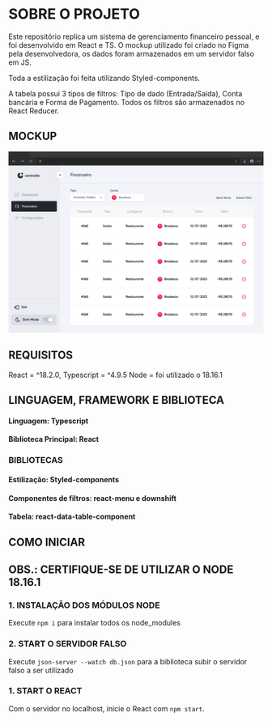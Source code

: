 # SOBRE O PROJETO
Este repositório replica um sistema de gerenciamento financeiro pessoal, e foi desenvolvido em React e TS.
O mockup utilizado foi criado no Figma pela desenvolvedora, os dados foram armazenados em um servidor falso em JS.

Toda a estilização foi feita utilizando Styled-components.

A tabela possui 3 tipos de filtros: Tipo de dado (Entrada/Saída), Conta bancária e Forma de Pagamento.
Todos os filtros são armazenados no React Reducer.

## MOCKUP
![Alt text](image.png)

## REQUISITOS
React = ^18.2.0, 
Typescript = ^4.9.5
Node = foi utilizado o 18.16.1

## LINGUAGEM, FRAMEWORK E BIBLIOTECA
#### Linguagem: Typescript
#### Biblioteca Principal: React

### BIBLIOTECAS
#### Estilização: Styled-components
#### Componentes de filtros: react-menu e downshift
#### Tabela: react-data-table-component


## COMO INICIAR
## OBS.: CERTIFIQUE-SE DE UTILIZAR O NODE 18.16.1
### 1. INSTALAÇÃO DOS MÓDULOS NODE
Execute `npm i` para instalar todos os node_modules
### 2. START O SERVIDOR FALSO
Execute `json-server --watch db.json` para a biblioteca subir o servidor falso a ser utilizado
### 1. START O REACT
Com o servidor no localhost, inicie o React com `npm start`.
